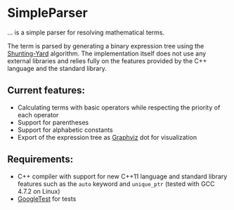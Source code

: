 # SimpleParser

... is a simple parser for resolving mathematical terms. 

The term is parsed by generating a binary expression tree using the [Shunting-Yard](http://en.wikipedia.org/wiki/Shunting-yard_algorithm) algorithm.
The implementation itself does not use any external libraries and relies fully on the features provided by the C++ language and the standard library.

## Current features:

- Calculating terms with basic operators while respecting the priority of each operator
- Support for parentheses
- Support for alphabetic constants
- Export of the expression tree as [Graphviz](http://www.graphviz.org/) dot for visualization

## Requirements:

- C++ compiler with support for new C++11 language and standard library features such as the `auto` keyword and `unique_ptr` (tested with GCC 4.7.2 on Linux)
- [GoogleTest](http://code.google.com/p/googletest/) for tests
